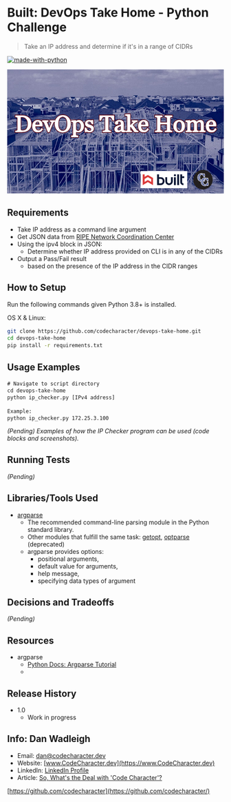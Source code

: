 # Built: DevOps Take Home - Python Challenge
> Take an IP address and determine if it's in a range of CIDRs

[![made-with-python](https://img.shields.io/badge/Made%20with-Python-1f425f.svg)](https://www.python.org/)

![](github-header-built.png)

## Requirements

- Take IP address as a command line argument
- Get JSON data from [RIPE Network Coordination Center](https://stat.ripe.net/data/country-resource-list/data.json?resource=US&v4_format=prefix)
- Using the ipv4 block in JSON:
  - Determine whether IP address provided on CLI is in any of the CIDRs
- Output a Pass/Fail result
  - based on the presence of the IP address in the CIDR ranges

## How to Setup

Run the following commands given Python 3.8+ is installed.

OS X & Linux:

```sh
git clone https://github.com/codecharacter/devops-take-home.git
cd devops-take-home
pip install -r requirements.txt
```

## Usage Examples

```shell
# Navigate to script directory
cd devops-take-home
python ip_checker.py [IPv4 address]

Example:
python ip_checker.py 172.25.3.100
```
_(Pending) Examples of how the IP Checker program can be used (code blocks and screenshots)._

## Running Tests

_(Pending)_

## Libraries/Tools Used

- [argparse](https://docs.python.org/3.9/library/argparse.html)
  - The recommended command-line parsing module in the Python standard library.
  - Other modules that fulfill the same task: [getopt](https://docs.python.org/3.9/library/getopt.html#module-getopt), [optparse](https://docs.python.org/3.9/library/optparse.html#module-optparse) (deprecated)
  - argparse provides options: 
    - positional arguments, 
    - default value for arguments, 
    - help message, 
    - specifying data types of argument

## Decisions and Tradeoffs

_(Pending)_

## Resources

- argparse
  - [Python Docs: Argparse Tutorial](https://docs.python.org/3.9/howto/argparse.html)
  -  

## Release History

* 1.0
    * Work in progress

## Info: Dan Wadleigh

- Email: [dan@codecharacter.dev](mailto:dan@codecharacter.dev)
- Website: [www.CodeCharacter.dev](https://www.CodeCharacter.dev)
- LinkedIn: [LinkedIn Profile](https://linkedin.com/in/danwadleigh)
- Article: [So, What's the Deal with 'Code Character'?](https://codecharacter.dev/so-whats-the-deal-with-code-character/)

[https://github.com/codecharacter](https://github.com/codecharacter/)
